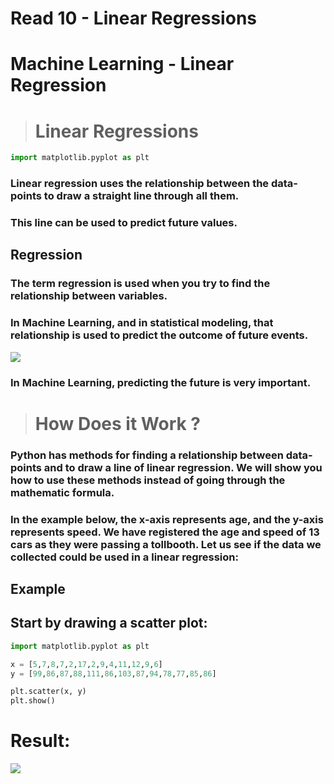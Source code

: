 # Read 10 - Linear Regressions
# Machine Learning - Linear Regression
># Linear Regressions
```python
import matplotlib.pyplot as plt
```
### Linear regression uses the relationship between the data-points to draw a straight line through all them.

### This line can be used to predict future values.

## Regression
### The term regression is used when you try to find the relationship between variables.

### In Machine Learning, and in statistical modeling, that relationship is used to predict the outcome of future events.

<img src="https://www.w3schools.com/python/img_linear_regression.png">

### In Machine Learning, predicting the future is very important.

># How Does it Work ?

### Python has methods for finding a relationship between data-points and to draw a line of linear regression. We will show you how to use these methods instead of going through the mathematic formula.

### In the example below, the x-axis represents age, and the y-axis represents speed. We have registered the age and speed of 13 cars as they were passing a tollbooth. Let us see if the data we collected could be used in a linear regression:

## Example
## Start by drawing a scatter plot:

```python
import matplotlib.pyplot as plt

x = [5,7,8,7,2,17,2,9,4,11,12,9,6]
y = [99,86,87,88,111,86,103,87,94,78,77,85,86]

plt.scatter(x, y)
plt.show()
```
# Result:
<img src="https://www.w3schools.com/python/img_matplotlib_scatter.png">




